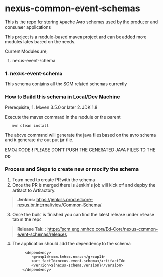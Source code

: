 # nexus-common-event-schemas #

This is the repo for storing Apache Avro schemas used by the producer and consumer applications

This project is a module-based maven project and can be added more modules lates based on the needs. 

Current Modules are, 

 1. nexus-event-schema 

### 1. nexus-event-schema ###
This schema contains all the SGM related schemas currently

### How to Build this schema in Local/Dev Machine ###

Prerequisite, 
	1. Maven 3.5.0 or later 
	2. JDK 1.8

 Execute the maven command in the module or the parent 
 
 ```
 	mvn clean install
 ```
The above command will generate the java files based on the avro schema and it generate the out put jar file. 

EMOJICODE::exclamation: PLEASE DON'T PUSH THE GENERATED JAVA FILES TO THE PR. 


### Process and Steps to create new or modify the schema ###
1. Team need to create PR with the schema
2. Once the PR is merged there is Jenkin's job will kick off and deploy the artifact to Artifactory.
> **Jenkins:** https://jenkins.prod.edcore-nexus.br.internal/view/Common-Schema/
3. Once the build is finished you can find the latest release under release tab in the repo 
> **Release Tab:** : https://scm.eng.hmhco.com/Ed-Core/nexus-common-event-schemas/releases
4. The application should add the dependency to the schema

```
         <dependency>
            <groupId>com.hmhco.nexus</groupId>
            <artifactId>nexus-event-schema</artifactId>
            <version>${nexus-schema.version}</version>
        </dependency>
 ```
